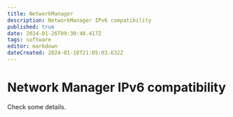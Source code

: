 ```yaml
---
title: NetworkManager
description: NetworkManager IPv6 compatibility
published: true
date: 2024-01-26T09:30:40.417Z
tags: software
editor: markdown
dateCreated: 2024-01-18T21:05:03.632Z
---
```


# Network Manager IPv6 compatibility


Check some details.